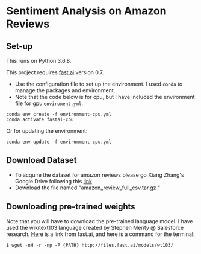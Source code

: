 # Sentiment Analysis on Amazon Reviews
## Set-up

This runs on Python 3.6.8.

This project requires [fast.ai](https://github.com/fastai/fastai) version 0.7.

* Use the configuration file to set up the environment. I used `conda` to manage the packages and environment. 
* Note that the code below is for cpu, but I have included the environment file for gpu `enviroment.yml`. 

```
conda env create -f environment-cpu.yml
conda activate fastai-cpu
```

Or for updating the environment:

`conda env update -f environment-cpu.yml`


## Download Dataset
* To acquire the dataset for amazon reviews please go Xiang Zhang's Google Drive following this [link]( 
https://drive.google.com/drive/folders/0Bz8a_Dbh9Qhbfll6bVpmNUtUcFdjYmF2SEpmZUZUcVNiMUw1TWN6RDV3a0JHT3kxLVhVR2M)
* Download the file named "amazon_review_full_csv.tar.gz "

## Downloading pre-trained weights

Note that you will have to download the pre-trained language model. I have used the wikitext103 language created by Stephen Merity @ Salesforce research. [Here](http://files.fast.ai/models/wt103/) is a link from fast.ai, and here is a command for the terminal:

`$ wget -nH -r -np -P {PATH} http://files.fast.ai/models/wt103/`

